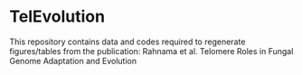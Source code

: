 # TelEvolution

This repository contains data and codes required to regenerate figures/tables from the publication: Rahnama et al. Telomere Roles in Fungal Genome Adaptation and Evolution
